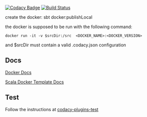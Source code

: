 [![Codacy Badge](https://api.codacy.com/project/badge/8bd24fe19ffb4c3ea0e947225e962d28)](https://www.codacy.com/app/Codacy/codacy-pylint)
[![Build Status](https://circleci.com/gh/codacy/codacy-pylint.svg?style=shield&circle-token=:circle-token)](https://circleci.com/gh/codacy/codacy-pylint)

create the docker: sbt docker:publishLocal

the docker is supposed to be run with the following command:

```
docker run -it -v $srcDir:/src  <DOCKER_NAME>:<DOCKER_VERSION>
```

and $srcDir must contain a valid .codacy.json configuration

## Docs

[Docker Docs](http://docs.codacy.com/v1.0/docs/tool-developer-guide)

[Scala Docker Template Docs](http://docs.codacy.com/v1.0/docs/tool-developer-guide-scala)

## Test

Follow the instructions at [codacy-plugins-test](https://github.com/codacy/codacy-plugins-test/blob/master/README.md#test-definition)
